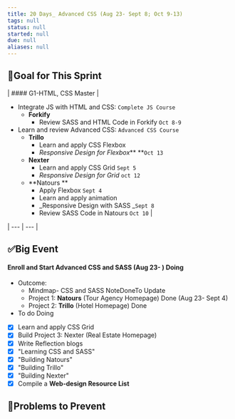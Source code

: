 ```yaml
---
title: 20 Days_ Advanced CSS (Aug 23- Sept 8; Oct 9-13)
tags: null
status: null
started: null
due: null
aliases: null
---
```

## 🎯Goal for This Sprint
| #### G1-HTML, CSS Master
 | 
- Integrate JS with HTML and CSS: `Complete JS Course`
   - **Forkify**
      - Review SASS and HTML Code in Forkify `Oct 8-9`
- Learn and review Advanced CSS: `Advanced CSS Course `
   - **Trillo**
      - Learn and apply CSS Flexbox
      - _Responsive Design for Flexbox_** **`Oct 13`
   - **Nexter** 
      - Learn and apply CSS Grid `Sept 5`
      - _Responsive Design for Grid_ `oct 12`
   - **Natours **
      - Apply Flexbox `Sept 4`
      - Learn and apply animation
      - _Responsive Design with SASS _`Sept 8`
      - Review SASS Code in Natours `Oct 10`
 |

| --- | --- |

## ✅Big Event
#### Enroll and Start Advanced CSS and SASS (Aug 23- ) Doing
- Outcome: 
   - Mindmap- CSS and SASS NoteDoneTo Update
   - Project 1: **Natours** (Tour Agency Homepage) Done (Aug 23- Sept 4)
   - Project 2: **Trillo** (Hotel Homepage) Done
- To do Doing
- [x] Learn and apply CSS Grid
- [x] Build Project 3: Nexter (Real Estate Homepage)
- [x] Write Reflection blogs
- [x] "Learning CSS and SASS"
- [x] "Building Natours"
- [x] "Building Trillo"
- [x] "Building Nexter"
- [x] Compile a **Web-design Resource List**
## 🚫Problems to Prevent
